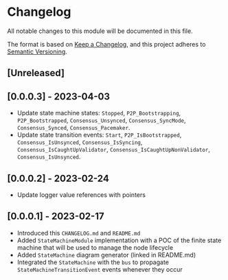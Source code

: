 # Changelog

All notable changes to this module will be documented in this file.

The format is based on [Keep a Changelog](https://keepachangelog.com/en/1.0.0/),
and this project adheres to [Semantic Versioning](https://semver.org/spec/v2.0.0.html).

## [Unreleased]

## [0.0.0.3] - 2023-04-03

- Update state machine states: `Stopped`, `P2P_Bootstrapping`, `P2P_Bootstrapped`, `Consensus_Unsynced`, `Consensus_SyncMode`, `Consensus_Synced`, `Consensus_Pacemaker`.
- Update state transition events: `Start`, `P2P_IsBootstrapped`, `Consensus_IsUnsynced`, `Consensus_IsSyncing`, `Consensus_IsCaughtUpValidator`, `Consensus_IsCaughtUpNonValidator`, `Consensus_IsUnsynced`.

## [0.0.0.2] - 2023-02-24

- Update logger value references with pointers

## [0.0.0.1] - 2023-02-17

- Introduced this `CHANGELOG.md` and `README.md`
- Added `StateMachineModule` implementation with a POC of the finite state machine that will be used to manage the node lifecycle
- Added `StateMachine` diagram generator (linked in README.md)
- Integrated the `StateMachine` with the `bus` to propagate `StateMachineTransitionEvent` events whenever they occur

<!-- GITHUB_WIKI: changelog/state_machine -->
